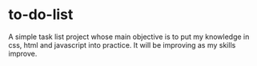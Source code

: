 # to-do-list
A simple task list project whose main objective is to put my knowledge in css, html and javascript into practice. It will be improving as my skills improve.
